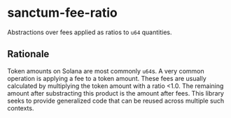 # sanctum-fee-ratio

Abstractions over fees applied as ratios to `u64` quantities.

## Rationale

Token amounts on Solana are most commonly `u64`s. A very common operation is applying a fee to a token amount. These fees are usually calculated by multiplying the token amount with a ratio <1.0. The remaining amount after substracting this product is the amount after fees. This library seeks to provide generalized code that can be reused across multiple such contexts.
